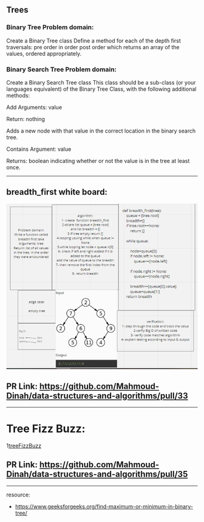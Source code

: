 
## Trees

### Binary Tree Problem domain:

Create a Binary Tree class
Define a method for each of the depth first traversals:
pre order
in order
post order which returns an array of the values, ordered appropriately.

### Binary Search Tree Problem domain:

Create a Binary Search Tree class
This class should be a sub-class (or your languages equivalent) of the Binary Tree Class, with the following additional methods:

Add
Arguments: value

Return: nothing

Adds a new node with that value in the correct location in the binary search tree.

Contains
Argument: value

Returns: boolean indicating whether or not the value is in the tree at least once.

------------------------------------------------------

## breadth_first white board:

![qwe](breadth_first.PNG)

## PR Link: https://github.com/Mahmoud-Dinah/data-structures-and-algorithms/pull/33

------------------------------------------------------

# Tree Fizz Buzz:

1[treeFizzBuzz](tree_fizz_buzz.PNG)

## PR Link: https://github.com/Mahmoud-Dinah/data-structures-and-algorithms/pull/35
---------------------------------

resource:

- https://www.geeksforgeeks.org/find-maximum-or-minimum-in-binary-tree/
